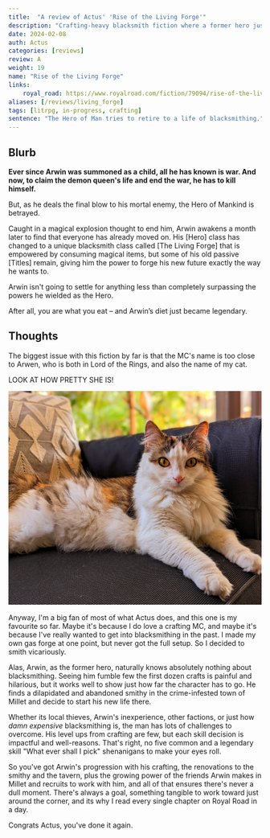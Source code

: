 ```yaml
---
title:  "A review of Actus' 'Rise of the Living Forge'"
description: "Crafting-heavy blacksmith fiction where a former hero just wants to be left alone."
date: 2024-02-08
auth: Actus
categories: [reviews]
review: A
weight: 19
name: "Rise of the Living Forge"
links:
    royal_road: https://www.royalroad.com/fiction/79094/rise-of-the-living-forge-a-blacksmith-litrpg
aliases: [/reviews/living_forge]
tags: [litrpg, in-progress, crafting]
sentence: "The Hero of Man tries to retire to a life of blacksmithing."
---
```



## Blurb

**Ever since Arwin was summoned as a child, all he has known is war. And now, to claim the demon queen's life and end the war, he has to kill himself.**

But, as he deals the final blow to his mortal enemy, the Hero of Mankind is betrayed.

Caught in a magical explosion thought to end him, Arwin awakens a month later to find that everyone has already moved on. His [Hero] class has changed to a unique blacksmith class called [The Living Forge] that is empowered by consuming magical items, but some of his old passive [Titles] remain, giving him the power to forge his new future exactly the way he wants to.

Arwin isn't going to settle for anything less than completely surpassing the powers he wielded as the Hero.

After all, you are what you eat – and Arwin’s diet just became legendary.

## Thoughts

The biggest issue with this fiction by far is that the MC's name is too close to Arwen, who is both in Lord of the Rings, and also the name of my cat.

LOOK AT HOW PRETTY SHE IS!

![](arwen.jpg?class="img-shrink")

Anyway, I'm a big fan of most of what Actus does, and this one is my favourite so far. Maybe it's because I do love a crafting MC, and maybe it's because I've really wanted to get into blacksmithing in the past. I made my own gas forge at one point, but never got the full setup. So I decided to smith vicariously.

Alas, Arwin, as the former hero, naturally knows absolutely nothing about blacksmithing. Seeing him fumble few the first dozen crafts is painful and hilarious, but it works well to show just how far the character has to go. He finds a dilapidated and abandoned smithy in the crime-infested town of Millet and decide to start his new life there.

Whether its local thieves, Arwin's inexperience, other factions, or just how *damn expensive* blacksmithing is, the man has lots of challenges to overcome. His level ups from crafting are few, but each skill decision is impactful and well-reasons. That's right, no five common and a legendary skill "What ever shall I pick" shenanigans to make your eyes roll.

So you've got Arwin's progression with his crafting, the renovations to the smithy and the tavern, plus the growing power of the friends Arwin makes in Millet and recruits to work with him, and all of that ensures there's never a dull moment. There's always a goal, something tangible to work toward just around the corner, and its why I read every single chapter on Royal Road in a day.

Congrats Actus, you've done it again.